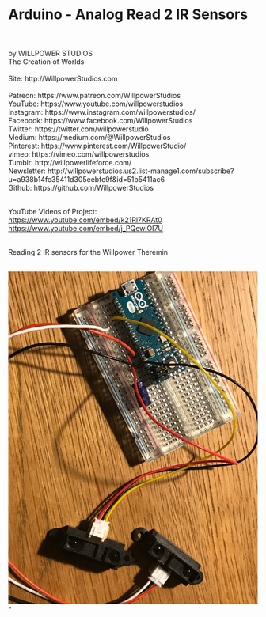 <h1>Arduino - Analog Read 2 IR Sensors</h1>
<br>
<br>
by WILLPOWER STUDIOS 
<br>
The Creation of Worlds
<br>
<br>
Site: http://WillpowerStudios.com 
<br>
<br>Patreon: https://www.patreon.com/WillpowerStudios
<br>YouTube: https://www.youtube.com/willpowerstudios
<br>Instagram: https://www.instagram.com/willpowerstudios/
<br>Facebook: https://www.facebook.com/WillpowerStudios
<br>Twitter: https://twitter.com/willpowerstudio
<br>Medium: https://medium.com/@WillpowerStudios
<br>Pinterest: https://www.pinterest.com/WillpowerStudio/
<br>vimeo: https://vimeo.com/willpowerstudios
<br>Tumblr: http://willpowerlifeforce.com/
<br>Newsletter: http://willpowerstudios.us2.list-manage1.com/subscribe?u=a938b14fc35411d305eebfc9f&id=51b5411ac6
<br>Github: https://github.com/WillpowerStudios

<br>
<br>

YouTube Videos of Project:
<br>
https://www.youtube.com/embed/k21Rl7KRAt0
<br>
https://www.youtube.com/embed/j_PQewiOI7U
<br>

<br>
Reading 2 IR sensors for the Willpower Theremin
<br>
<br>

<img src="https://github.com/WillpowerStudios/WillpowerThereminArduino01/blob/master/IR-sensors-Arduino-Micro.jpg">"
